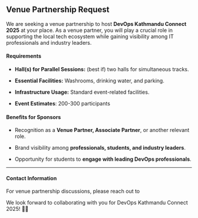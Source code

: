 ## Venue Partnership Request

We are seeking a venue partnership to host **DevOps Kathmandu Connect 2025** at your place. As a venue partner, you will play a crucial role in supporting the local tech ecosystem while gaining visibility among IT professionals and industry leaders.

#### Requirements
- **Hall(s) for Parallel Sessions:** (best if) two halls for simultaneous tracks.  

- **Essential Facilities:** Washrooms, drinking water, and parking.  

- **Infrastructure Usage:** Standard event-related facilities.  

- **Event Estimates**: 200-300 participants  

#### Benefits for Sponsors
- Recognition as a **Venue Partner, Associate Partner**, or another relevant role.  

- Brand visibility among **professionals, students, and industry leaders**.  

- Opportunity for students to **engage with leading DevOps professionals**.  

---

#### Contact Information

For venue partnership discussions, please reach out to 

We look forward to collaborating with you for DevOps Kathmandu Connect 2025! 🙇‍♂️
